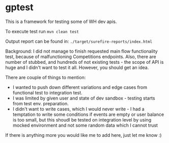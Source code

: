 # gptest

This is a framework for testing some of WH dev apis.

To execute test run 
```mvn clean test```

Output report can be found in:
```./target/surefire-reports/index.html```

Background:
I did not manage to finish requested main flow functionality test, because of malfunctioning Competitions endpoints.
Also, there are number of stubbed, and hundreds of not existing tests - the scope of API is huge and I didn't want to test it all.
However, you should get an idea.

There are couple of things to mention:
 * I wanted to push down different variations and edge cases from functional test to integration test.
 * I was limited by given user and state of dev sandbox - testing starts from test env. preparation. 
 * I didn't want to write cases, which I would never write - I had a temptation to write some conditions if events are empty or user balance is too small, but this shoudl be tested on integration level by using mocked environment and not some random data which I cannot trust 

If there is anything more you would like me to add here, just let me know :)
